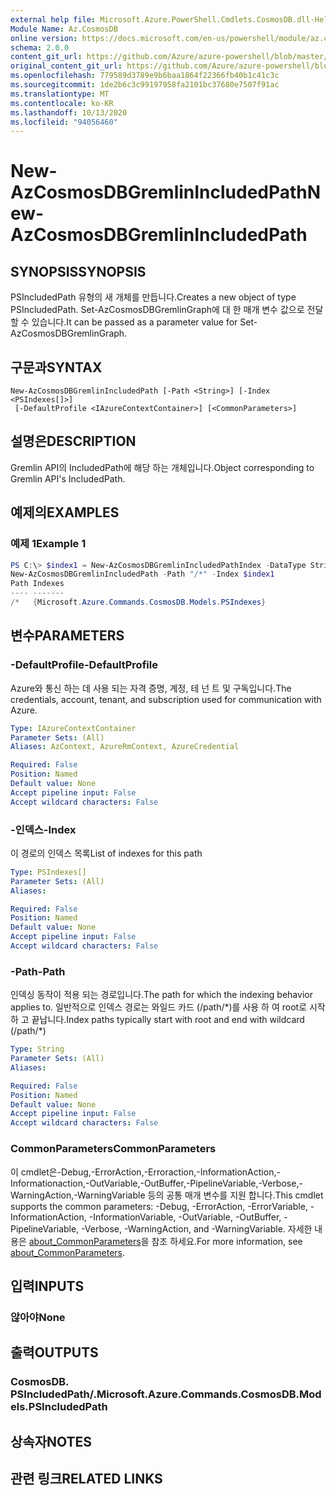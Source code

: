 ```yaml
---
external help file: Microsoft.Azure.PowerShell.Cmdlets.CosmosDB.dll-Help.xml
Module Name: Az.CosmosDB
online version: https://docs.microsoft.com/en-us/powershell/module/az.cosmosdb/new-azcosmosdbgremlinincludedpath
schema: 2.0.0
content_git_url: https://github.com/Azure/azure-powershell/blob/master/src/CosmosDB/CosmosDB/help/New-AzCosmosDBGremlinIncludedPath.md
original_content_git_url: https://github.com/Azure/azure-powershell/blob/master/src/CosmosDB/CosmosDB/help/New-AzCosmosDBGremlinIncludedPath.md
ms.openlocfilehash: 779589d3789e9b6baa1864f22366fb40b1c41c3c
ms.sourcegitcommit: 1de2b6c3c99197958fa2101bc37680e7507f91ac
ms.translationtype: MT
ms.contentlocale: ko-KR
ms.lasthandoff: 10/13/2020
ms.locfileid: "94056460"
---
```

# <span data-ttu-id="e7252-101">New-AzCosmosDBGremlinIncludedPath</span><span class="sxs-lookup"><span data-stu-id="e7252-101">New-AzCosmosDBGremlinIncludedPath</span></span>

## <span data-ttu-id="e7252-102">SYNOPSIS</span><span class="sxs-lookup"><span data-stu-id="e7252-102">SYNOPSIS</span></span>
<span data-ttu-id="e7252-103">PSIncludedPath 유형의 새 개체를 만듭니다.</span><span class="sxs-lookup"><span data-stu-id="e7252-103">Creates a new object of type PSIncludedPath.</span></span> <span data-ttu-id="e7252-104">Set-AzCosmosDBGremlinGraph에 대 한 매개 변수 값으로 전달할 수 있습니다.</span><span class="sxs-lookup"><span data-stu-id="e7252-104">It can be passed as a parameter value for Set-AzCosmosDBGremlinGraph.</span></span>

## <span data-ttu-id="e7252-105">구문과</span><span class="sxs-lookup"><span data-stu-id="e7252-105">SYNTAX</span></span>

```
New-AzCosmosDBGremlinIncludedPath [-Path <String>] [-Index <PSIndexes[]>]
 [-DefaultProfile <IAzureContextContainer>] [<CommonParameters>]
```

## <span data-ttu-id="e7252-106">설명은</span><span class="sxs-lookup"><span data-stu-id="e7252-106">DESCRIPTION</span></span>
<span data-ttu-id="e7252-107">Gremlin API의 IncludedPath에 해당 하는 개체입니다.</span><span class="sxs-lookup"><span data-stu-id="e7252-107">Object corresponding to Gremlin API's IncludedPath.</span></span>

## <span data-ttu-id="e7252-108">예제의</span><span class="sxs-lookup"><span data-stu-id="e7252-108">EXAMPLES</span></span>

### <span data-ttu-id="e7252-109">예제 1</span><span class="sxs-lookup"><span data-stu-id="e7252-109">Example 1</span></span>
```powershell
PS C:\> $index1 = New-AzCosmosDBGremlinIncludedPathIndex -DataType String -Precision -1 -Kind Hash
New-AzCosmosDBGremlinIncludedPath -Path "/*" -Index $index1
Path Indexes
---- -------
/*   {Microsoft.Azure.Commands.CosmosDB.Models.PSIndexes}
```

## <span data-ttu-id="e7252-110">변수</span><span class="sxs-lookup"><span data-stu-id="e7252-110">PARAMETERS</span></span>

### <span data-ttu-id="e7252-111">-DefaultProfile</span><span class="sxs-lookup"><span data-stu-id="e7252-111">-DefaultProfile</span></span>
<span data-ttu-id="e7252-112">Azure와 통신 하는 데 사용 되는 자격 증명, 계정, 테 넌 트 및 구독입니다.</span><span class="sxs-lookup"><span data-stu-id="e7252-112">The credentials, account, tenant, and subscription used for communication with Azure.</span></span>

```yaml
Type: IAzureContextContainer
Parameter Sets: (All)
Aliases: AzContext, AzureRmContext, AzureCredential

Required: False
Position: Named
Default value: None
Accept pipeline input: False
Accept wildcard characters: False
```

### <span data-ttu-id="e7252-113">-인덱스</span><span class="sxs-lookup"><span data-stu-id="e7252-113">-Index</span></span>
<span data-ttu-id="e7252-114">이 경로의 인덱스 목록</span><span class="sxs-lookup"><span data-stu-id="e7252-114">List of indexes for this path</span></span>

```yaml
Type: PSIndexes[]
Parameter Sets: (All)
Aliases:

Required: False
Position: Named
Default value: None
Accept pipeline input: False
Accept wildcard characters: False
```

### <span data-ttu-id="e7252-115">-Path</span><span class="sxs-lookup"><span data-stu-id="e7252-115">-Path</span></span>
<span data-ttu-id="e7252-116">인덱싱 동작이 적용 되는 경로입니다.</span><span class="sxs-lookup"><span data-stu-id="e7252-116">The path for which the indexing behavior applies to.</span></span>
<span data-ttu-id="e7252-117">일반적으로 인덱스 경로는 와일드 카드 (/path/\*)를 사용 하 여 root로 시작 하 고 끝납니다.</span><span class="sxs-lookup"><span data-stu-id="e7252-117">Index paths typically start with root and end with wildcard (/path/\*)</span></span>

```yaml
Type: String
Parameter Sets: (All)
Aliases:

Required: False
Position: Named
Default value: None
Accept pipeline input: False
Accept wildcard characters: False
```

### <span data-ttu-id="e7252-118">CommonParameters</span><span class="sxs-lookup"><span data-stu-id="e7252-118">CommonParameters</span></span>
<span data-ttu-id="e7252-119">이 cmdlet은-Debug,-ErrorAction,-Erroraction,-InformationAction,-Informationaction,-OutVariable,-OutBuffer,-PipelineVariable,-Verbose,-WarningAction,-WarningVariable 등의 공통 매개 변수를 지원 합니다.</span><span class="sxs-lookup"><span data-stu-id="e7252-119">This cmdlet supports the common parameters: -Debug, -ErrorAction, -ErrorVariable, -InformationAction, -InformationVariable, -OutVariable, -OutBuffer, -PipelineVariable, -Verbose, -WarningAction, and -WarningVariable.</span></span> <span data-ttu-id="e7252-120">자세한 내용은 [about_CommonParameters](http://go.microsoft.com/fwlink/?LinkID=113216)을 참조 하세요.</span><span class="sxs-lookup"><span data-stu-id="e7252-120">For more information, see [about_CommonParameters](http://go.microsoft.com/fwlink/?LinkID=113216).</span></span>

## <span data-ttu-id="e7252-121">입력</span><span class="sxs-lookup"><span data-stu-id="e7252-121">INPUTS</span></span>

### <span data-ttu-id="e7252-122">않아야</span><span class="sxs-lookup"><span data-stu-id="e7252-122">None</span></span>

## <span data-ttu-id="e7252-123">출력</span><span class="sxs-lookup"><span data-stu-id="e7252-123">OUTPUTS</span></span>

### <span data-ttu-id="e7252-124">CosmosDB. PSIncludedPath/.</span><span class="sxs-lookup"><span data-stu-id="e7252-124">Microsoft.Azure.Commands.CosmosDB.Models.PSIncludedPath</span></span>

## <span data-ttu-id="e7252-125">상속자</span><span class="sxs-lookup"><span data-stu-id="e7252-125">NOTES</span></span>

## <span data-ttu-id="e7252-126">관련 링크</span><span class="sxs-lookup"><span data-stu-id="e7252-126">RELATED LINKS</span></span>
